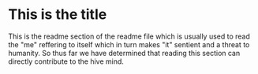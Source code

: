 # This is the title
This is the readme section of the readme file which is usually used to read the "me" reffering to itself which in turn makes "it" sentient and a threat to humanity. So thus far we have determined that reading this section can directly contribute to the hive mind.
